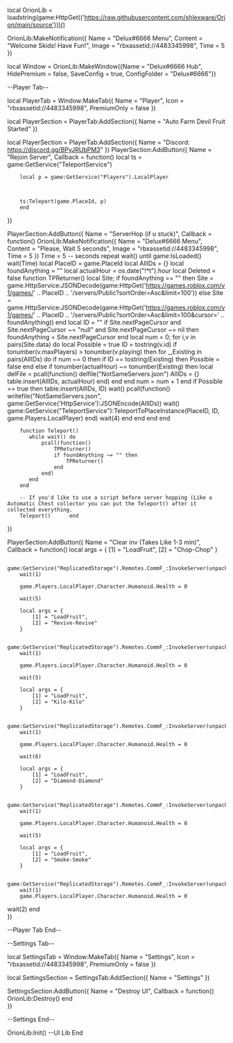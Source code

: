 local OrionLib = loadstring(game:HttpGet(('https://raw.githubusercontent.com/shlexware/Orion/main/source')))()

OrionLib:MakeNotification({
	Name = "Delux#6666 Menu",
	Content = "Welcome Skids! Have Fun!",
	Image = "rbxassetid://4483345998",
	Time = 5
})


local Window = OrionLib:MakeWindow({Name = "Delux#6666 Hub", HidePremium = false, SaveConfig = true, ConfigFolder = "Delux#6666"})

--Player Tab--

local PlayerTab = Window:MakeTab({
	Name = "Player",
	Icon = "rbxassetid://4483345998",
	PremiumOnly = false
})

local PlayerSection = PlayerTab:AddSection({
	Name = "Auto Farm Devil Fruit Started"
})


local PlayerSection = PlayerTab:AddSection({
	Name = "Discord: https://discord.gg/BPyJRUbPM3"
})
PlayerSection:AddButton({
	Name = "Rejoin Server",
	Callback = function()
		local ts = game:GetService("TeleportService")

		local p = game:GetService("Players").LocalPlayer
		
		 
		
		ts:Teleport(game.PlaceId, p)
	  	end    
})

PlayerSection:AddButton({
	Name = "ServerHop (if u stuck)",
	Callback = function()
		OrionLib:MakeNotification({
			Name = "Delux#6666 Menu",
			Content = "Please, Wait 5 seconds",
			Image = "rbxassetid://4483345998",
			Time = 5
		})
		Time = 5 -- seconds
		repeat wait() until game:IsLoaded()
		wait(Time)
		local PlaceID = game.PlaceId
		local AllIDs = {}
		local foundAnything = ""
		local actualHour = os.date("!*t").hour
		local Deleted = false
		function TPReturner()
		   local Site;
		   if foundAnything == "" then
			   Site = game.HttpService:JSONDecode(game:HttpGet('https://games.roblox.com/v1/games/' .. PlaceID .. '/servers/Public?sortOrder=Asc&limit=100'))
		   else
			   Site = game.HttpService:JSONDecode(game:HttpGet('https://games.roblox.com/v1/games/' .. PlaceID .. '/servers/Public?sortOrder=Asc&limit=100&cursor=' .. foundAnything))
		   end
		   local ID = ""
		   if Site.nextPageCursor and Site.nextPageCursor ~= "null" and Site.nextPageCursor ~= nil then
			   foundAnything = Site.nextPageCursor
		   end
		   local num = 0;
		   for i,v in pairs(Site.data) do
			   local Possible = true
			   ID = tostring(v.id)
			   if tonumber(v.maxPlayers) > tonumber(v.playing) then
				   for _,Existing in pairs(AllIDs) do
					   if num ~= 0 then
						   if ID == tostring(Existing) then
							   Possible = false
						   end
					   else
						   if tonumber(actualHour) ~= tonumber(Existing) then
							   local delFile = pcall(function()
								   delfile("NotSameServers.json")
								   AllIDs = {}
								   table.insert(AllIDs, actualHour)
							   end)
						   end
					   end
					   num = num + 1
				   end
				   if Possible == true then
					   table.insert(AllIDs, ID)
					   wait()
					   pcall(function()
						   writefile("NotSameServers.json", game:GetService('HttpService'):JSONEncode(AllIDs))
						   wait()
						   game:GetService("TeleportService"):TeleportToPlaceInstance(PlaceID, ID, game.Players.LocalPlayer)
					   end)
					   wait(4)
				   end
			   end
		   end
		end
		
		function Teleport()
		   while wait() do
			   pcall(function()
				   TPReturner()
				   if foundAnything ~= "" then
					   TPReturner()
				   end
			   end)
		   end
		end
		
		-- If you'd like to use a script before server hopping (Like a Automatic Chest collector you can put the Teleport() after it collected everything.
		Teleport()  	end    
})


PlayerSection:AddButton({
	Name = "Clear inv (Takes Like 1-3 min)",
	Callback = function()
		local args = {
			[1] = "LoadFruit",
			[2] = "Chop-Chop"
		}
		
		game:GetService("ReplicatedStorage").Remotes.CommF_:InvokeServer(unpack(args))
		wait(1)
		
		game.Players.LocalPlayer.Character.Humanoid.Health = 0
		
		wait(5)
		
		local args = {
			[1] = "LoadFruit",
			[2] = "Revive-Revive"
		}
		
		game:GetService("ReplicatedStorage").Remotes.CommF_:InvokeServer(unpack(args))
		wait(1)
		
		game.Players.LocalPlayer.Character.Humanoid.Health = 0
		
		wait(5)
		
		local args = {
			[1] = "LoadFruit",
			[2] = "Kilo-Kilo"
		}
		
		game:GetService("ReplicatedStorage").Remotes.CommF_:InvokeServer(unpack(args))
		wait(1)
		
		game.Players.LocalPlayer.Character.Humanoid.Health = 0
		
		wait(6)
		
		local args = {
			[1] = "LoadFruit",
			[2] = "Diamond-Diamond"
		}
		
		game:GetService("ReplicatedStorage").Remotes.CommF_:InvokeServer(unpack(args))
		wait(1)
		
		game.Players.LocalPlayer.Character.Humanoid.Health = 0
		
		wait(5)
		
		local args = {
			[1] = "LoadFruit",
			[2] = "Smoke-Smoke"
		}
		
		game:GetService("ReplicatedStorage").Remotes.CommF_:InvokeServer(unpack(args))
		wait(1)
		game.Players.LocalPlayer.Character.Humanoid.Health = 0
wait(2)
	  	end    
})


--Player Tab End--

--Settings Tab--

local SettingsTab = Window:MakeTab({
	Name = "Settings",
	Icon = "rbxassetid://4483345998",
	PremiumOnly = false
})

local SettingsSection = SettingsTab:AddSection({
	Name = "Settings"
})

SettingsSection:AddButton({
	Name = "Destroy UI",
	Callback = function()
        OrionLib:Destroy()
  	end    
})

--Settings End--

OrionLib:Init() --UI Lib End
